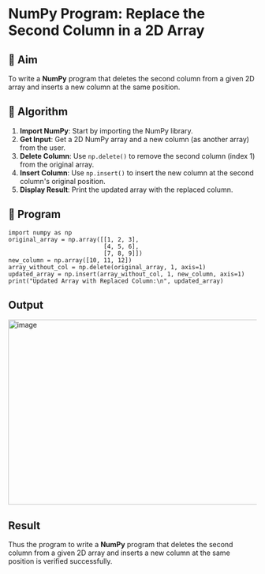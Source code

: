 # NumPy Program: Replace the Second Column in a 2D Array

## 🎯 Aim
To write a **NumPy** program that deletes the second column from a given 2D array and inserts a new column at the same position.

## 🧠 Algorithm
1. **Import NumPy**: Start by importing the NumPy library.
2. **Get Input**: Get a 2D NumPy array and a new column (as another array) from the user.
3. **Delete Column**: Use `np.delete()` to remove the second column (index 1) from the original array.
4. **Insert Column**: Use `np.insert()` to insert the new column at the second column's original position.
5. **Display Result**: Print the updated array with the replaced column.

## 🧾 Program

```
import numpy as np
original_array = np.array([[1, 2, 3],
                           [4, 5, 6],
                           [7, 8, 9]])
new_column = np.array([10, 11, 12])
array_without_col = np.delete(original_array, 1, axis=1)
updated_array = np.insert(array_without_col, 1, new_column, axis=1)
print("Updated Array with Replaced Column:\n", updated_array)
```
## Output
<img width="1178" height="375" alt="image" src="https://github.com/user-attachments/assets/2f13fd51-99a9-4948-ab8d-9bc907aeb1ec" />


## Result
Thus the program to write a **NumPy** program that deletes the second column from a given 2D array and inserts a new column at the same position is verified successfully.

